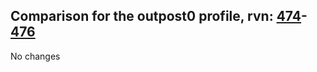 ## Comparison for the outpost0 profile, rvn: [474](https://github.com/PRO100KatYT/FortniteProfileRevisions/tree/main/profiles/outpost0/474%20outpost0.json)-[476](https://github.com/PRO100KatYT/FortniteProfileRevisions/tree/main/profiles/outpost0/476%20outpost0.json)

No changes
